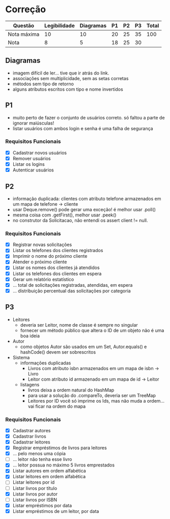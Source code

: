 # Correção

| Questão     | Legibilidade | Diagramas | P1 | P2 | P3 | Total |
|-------------|--------------|-----------|----|----|----|-------|
| Nota máxima | 10           | 10        | 20 | 25 | 35 | 100   |
| Nota        | 8            | 5         | 18 | 25 | 30 |       |

## Diagramas

- imagem difícil de ler... tive que ir atrás do link.
- associações sem multiplicidade, sem as setas corretas
- métodos sem tipo de retorno
- alguns atributos escritos com tipo e nome invertidos

## P1

- muito perto de fazer o conjunto de usuários correto. só faltou a parte de ignorar maiúsculas!
- listar usuários com ambos login e senha é uma falha de segurança

### Requisitos Funcionais
- [x] Cadastrar novos usuários
- [x] Remover usuários
- [x] Listar os logins
- [x] Autenticar usuários

## P2

- informação duplicada: clientes com atributo telefone armazenados em um mapa de telefone -> cliente
- usar Deque.remove() pode gerar uma exceção! é melhor usar .poll()
- mesma coisa com .getFirst(), melhor usar .peek()
- no construtor da Solicitacao, não entendi os assert client != null.

### Requisitos Funcionais
- [x] Registrar novas solicitações
- [x] Listar os telefones dos clientes registrados
- [x] Imprimir o nome do próximo cliente
- [x] Atender o próximo cliente
- [x] Listar os nomes dos clientes já atendidos
- [x] Listar os telefones dos clientes em espera
- [x] Gerar um relatório estatístico
- [x] ... total de solicitações registradas, atendidas, em espera
- [x] ... distribuição percentual das solicitações por categoria

## P3

- Leitores
  - deveria ser Leitor, nome de classe é sempre no singular
  - fornecer um método público que altera o ID de um objeto não é uma boa ideia
- Autor
  - como objetos Autor são usados em um Set, Autor.equals() e hashCode() devem ser sobrescritos
- Sistema
  - informações duplicadas
    - Livros com atributo isbn armazenados em um mapa de isbn -> Livro
    - Leitor com atributo id armazenado em um mapa de id -> Leitor
  - listagens
    - livros deixa a ordem natural do HashMap
    - para usar a solução do .compareTo, deveria ser um TreeMap
    - Leitores por ID você só imprime os Ids, mas não muda a ordem... vai ficar na ordem do mapa

### Requisitos Funcionais
- [x] Cadastrar autores
- [x] Cadastrar livros
- [x] Cadastrar leitores
- [x] Registrar empréstimos de livros para leitores
- [x] ... pelo menos uma cópia
- [ ] ... leitor não tenha esse livro
- [x] ... leitor possua no máximo 5 livros emprestados
- [x] Listar autores em ordem alfabética
- [x] Listar leitores em ordem alfabética
- [ ] Listar leitores por id
- [ ] Listar livros por título
- [x] Listar livros por autor
- [ ] Listar livros por ISBN
- [x] Listar empréstimos por data
- [x] Listar empréstimos de um leitor, por data